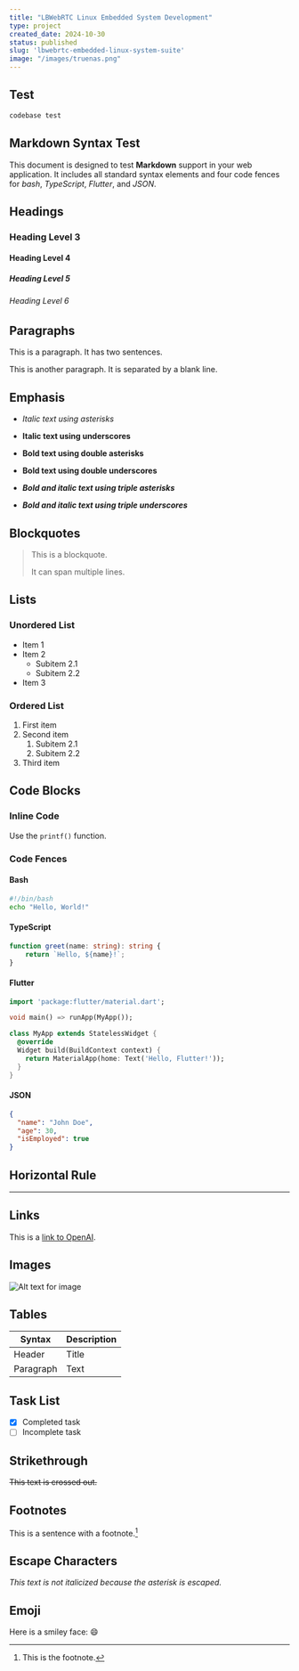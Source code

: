 ```yaml
---
title: "LBWebRTC Linux Embedded System Development"
type: project
created_date: 2024-10-30
status: published
slug: 'lbwebrtc-embedded-linux-system-suite'
image: "/images/truenas.png"
---
```


## Test

```bash title="test" linenumbers
codebase test
```

## Markdown Syntax Test

This document is designed to test **Markdown** support in your web application. It includes all standard syntax elements and four code fences for *bash*, *TypeScript*, *Flutter*, and *JSON*.

## Headings

### Heading Level 3

#### Heading Level 4

##### Heading Level 5

###### Heading Level 6

## Paragraphs

This is a paragraph. It has two sentences.

This is another paragraph. It is separated by a blank line.

## Emphasis

- *Italic text using asterisks*

- **Italic text using underscores**

- **Bold text using double asterisks**

- **Bold text using double underscores**

- ***Bold and italic text using triple asterisks***

- ***Bold and italic text using triple underscores***

## Blockquotes

> This is a blockquote.
>
> It can span multiple lines.

## Lists

### Unordered List

- Item 1
- Item 2
  - Subitem 2.1
  - Subitem 2.2
- Item 3

### Ordered List

1. First item
2. Second item
   1. Subitem 2.1
   2. Subitem 2.2
3. Third item

## Code Blocks

### Inline Code

Use the `printf()` function.

### Code Fences

#### Bash

```bash
#!/bin/bash
echo "Hello, World!"
```

#### TypeScript

```typescript
function greet(name: string): string {
    return `Hello, ${name}!`;
}
```

#### Flutter

```dart
import 'package:flutter/material.dart';

void main() => runApp(MyApp());

class MyApp extends StatelessWidget {
  @override
  Widget build(BuildContext context) {
    return MaterialApp(home: Text('Hello, Flutter!'));
  }
}
```

#### JSON

```json
{
  "name": "John Doe",
  "age": 30,
  "isEmployed": true
}
```

## Horizontal Rule

---

## Links

This is a [link to OpenAI](https://www.openai.com).

## Images

![Alt text for image](https://via.placeholder.com/150 "Optional title")

## Tables

| Syntax      | Description |
| ----------- | ----------- |
| Header      | Title       |
| Paragraph   | Text        |

## Task List

- [x] Completed task
- [ ] Incomplete task

## Strikethrough

~~This text is crossed out.~~

## Footnotes

This is a sentence with a footnote.[^1]

[^1]: This is the footnote.

## Escape Characters

*This text is not italicized because the asterisk is escaped.*

## Emoji

Here is a smiley face: 😄
